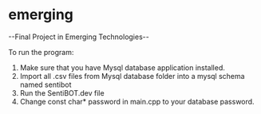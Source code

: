 # emerging

--Final Project in Emerging Technologies--

To run the program:

1. Make sure that you have Mysql database application installed.
2. Import all .csv files from Mysql database folder into a mysql schema named sentibot
2. Run the SentiBOT.dev file
3. Change const char* password in main.cpp to your database password.
